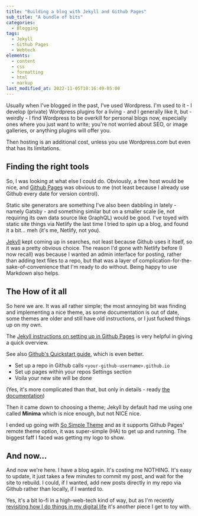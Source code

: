 ```yaml
---
title: "Building a blog with Jekyll and Github Pages"
sub_title: "A bundle of bits"
categories:
  - Blogging
tags:
  - Jekyll
  - Github Pages
  - Webtech
elements:
  - content
  - css
  - formatting
  - html
  - markup
last_modified_at: 2022-11-05T10:16:49-05:00
---
```


Usually when I've blogged in the past, I've used Wordpress. I'm used to it - I develop (private) Wordpress plugins for a living - and I generally like it, but - weirdly - I find Wordpress to be overkill for personal blogs now, especially ones where you just want to write; you're not worried about SEO, or image galleries, or anything plugins will offer you.

Then hosting is an additional cost, unless you use Wordpress.com but even that has its limitations.

## Finding the right tools

So, I was looking at what else I could do. Obviously, a free host would be nice, and [Github Pages](https://pages.github.com/) was obvious to me (not least because I already use Github every date for version control).

Static site generators are something I've also been dabbling in lately - namely Gatsby - and something similar but on a smaller scale (ie, not requiring its own data source like GraphQL) would be good. I've toyed with static site things via Netlify the last time I tried to spin up a blog, and found it a bit... meh (it's me, Netlify, not you).

[Jekyll](https://jekyllrb.com/) kept coming up in searches, not least because Github uses it itself, so it was a pretty obvious choice. The reason I'd gone with Netlify before (I now recall) was because I wanted an admin interface for posting, rather than adding text files to a repo, but that was a layer of complication-for-the-sake-of-convenience that I'm ready to do without. Being happy to use Markdown also helps.

## The How of it all

So here we are. It was all rather simple; the most annoying bit was finding and implementing a nice theme, as some documentation is out of date, some themes are older and still have old instructions, or I just fucked things up on my own.

The [Jekyll instructions on setting up in Github Pages](https://jekyllrb.com/docs/github-pages/) is very helpful in giving a quick overview.

See also [Github's Quickstart guide](https://docs.github.com/en/pages/quickstart), which is even better.

* Set up a repo in Github calls `<your-github-username>.github.io`
* Set up pages within your repos Settings section
* Voila your new site will be done

(Yes, it's more complicated than that, but only in details - ready [the documentation](https://docs.github.com/en/pages/quickstart))

Then it came down to choosing a theme; Jekyll by default had me using one called **Minima** which is nice enough, but not NICE nice.

I ended up going with [So Simple Theme](https://github.com/mmistakes/so-simple-theme) and as it supports Github Pages' remote theme option, it was super-simple (HA) to get up and running. The biggest faff I faced was getting my logo to show.

## And now...

And now we're here. I have a blog again. It's costing me NOTHING. It's easy to update, it just takes a few minutes to commit my post, and wait for the site to rebuild. I could, if I wanted, add new posts directly in my repo via Github rather than locally, if I wanted to.

Yes, it's a bit lo-fi in a high-web-tech kind of way, but as I'm recently [revisiting how I do things in my digital life](https://losfer.com/mastodon/update/2022/11/03/starting-over-in-social-media-terms.html) it's another piece I get to toy with.